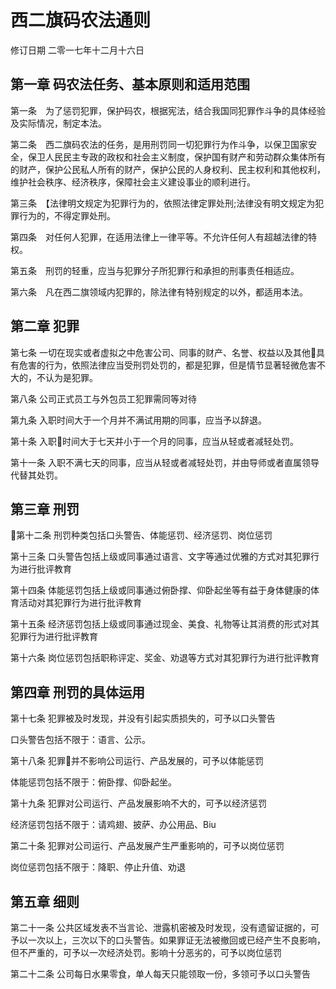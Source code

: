 # 西二旗码农法通则

修订日期 二零一七年十二月十六日


## 第一章 码农法任务、基本原则和适用范围

第一条　为了惩罚犯罪，保护码农，根据宪法，结合我国同犯罪作斗争的具体经验及实际情况，制定本法。

第二条　西二旗码农法的任务，是用刑罚同一切犯罪行为作斗争，以保卫国家安全，保卫人民民主专政的政权和社会主义制度，保护国有财产和劳动群众集体所有的财产，保护公民私人所有的财产，保护公民的人身权利、民主权利和其他权利，维护社会秩序、经济秩序，保障社会主义建设事业的顺利进行。

第三条　【法律明文规定为犯罪行为的，依照法律定罪处刑;法律没有明文规定为犯罪行为的，不得定罪处刑。

第四条　对任何人犯罪，在适用法律上一律平等。不允许任何人有超越法律的特权。

第五条　刑罚的轻重，应当与犯罪分子所犯罪行和承担的刑事责任相适应。

第六条　凡在西二旗领域内犯罪的，除法律有特别规定的以外，都适用本法。


## 第二章 犯罪

第七条 一切在现实或者虚拟之中危害公司、同事的财产、名誉、权益以及其他具有危害的行为，依照法律应当受刑罚处罚的，都是犯罪，但是情节显著轻微危害不大的，不认为是犯罪。

第八条 公司正式员工与外包员工犯罪需同等对待

第九条 入职时间大于一个月并不满试用期的同事，应当予以辞退。

第十条 入职时间大于七天并小于一个月的同事，应当从轻或者减轻处罚。

第十一条 入职不满七天的同事，应当从轻或者减轻处罚，并由导师或者直属领导代替其处罚。


## 第三章 刑罚

第十二条 刑罚种类包括口头警告、体能惩罚、经济惩罚、岗位惩罚

第十三条 口头警告包括上级或同事通过语言、文字等通过优雅的方式对其犯罪行为进行批评教育

第十四条 体能惩罚包括上级或同事通过俯卧撑、仰卧起坐等有益于身体健康的体育活动对其犯罪行为进行批评教育

第十五条 经济惩罚包括上级或同事通过现金、美食、礼物等让其消费的形式对其犯罪行为进行批评教育

第十六条 岗位惩罚包括职称评定、奖金、劝退等方式对其犯罪行为进行批评教育

## 第四章 刑罚的具体运用

第十七条 犯罪被及时发现，并没有引起实质损失的，可予以口头警告

口头警告包括不限于：语言、公示。

第十八条 犯罪并不影响公司运行、产品发展的，可予以体能惩罚

体能惩罚包括不限于：俯卧撑、仰卧起坐。

第十九条 犯罪对公司运行、产品发展影响不大的，可予以经济惩罚

经济惩罚包括不限于：请鸡翅、披萨、办公用品、Biu

第二十条 犯罪对公司运行、产品发展产生严重影响的，可予以岗位惩罚

岗位惩罚包括不限于：降职、停止升值、劝退

## 第五章 细则

第二十一条 公共区域发表不当言论、泄露机密被及时发现，没有遗留证据的，可予以一次以上，三次以下的口头警告。如果罪证无法被撤回或已经产生不良影响，但不严重的，可予以一次经济处罚。影响十分恶劣的，可予以岗位惩罚


第二十二条 公司每日水果零食，单人每天只能领取一份，多领可予以口头警告







